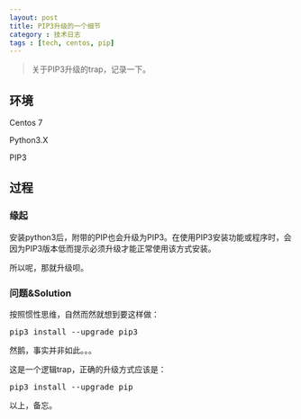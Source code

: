 ```yaml
---
layout: post
title: PIP3升级的一个细节
category : 技术日志
tags : [tech, centos, pip]
---
```


>关于PIP3升级的trap，记录一下。

## 环境

Centos 7

Python3.X

PIP3

## 过程

### 缘起

安装python3后，附带的PIP也会升级为PIP3。在使用PIP3安装功能或程序时，会因为PIP3版本低而提示必须升级才能正常使用该方式安装。

所以呢，那就升级呗。

### 问题&Solution

按照惯性思维，自然而然就想到要这样做：

<pre class="brush: cpp">
pip3 install --upgrade pip3
</pre>

然鹅，事实并非如此。。。

这是一个逻辑trap，正确的升级方式应该是：

<pre class="brush: cpp">
pip3 install --upgrade pip
</pre>

以上，备忘。
